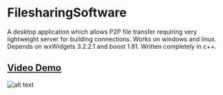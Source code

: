 # FilesharingSoftware
A desktop application which allows P2P file transfer requiring very lightweight server for building connections. Works on windows and linux. Depends on wxWidgets 3.2.2.1 and boost 1.81. Written completely in c++.


## **[Video Demo](https://www.youtube.com/watch?v=NA3obM_uF7w)**
![alt text](https://i.imgur.com/EskpWYV.png "The app under ubuntu")
